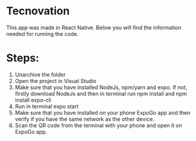 # Tecnovation
This app was made in React Native.
Below you will find the information needed for running the code.
# Steps: 
1. Unarchive the folder
2. Open the project in Visual Studio
3. Make sure that you have installed NodeJs, npm/yarn and expo. If not, firstly download NodeJs and then in terminal run npm install and  npm install expo-cli
4. Run in terminal expo start
5. Make sure that you have installed on your phone ExpoGo app and then verify if you have the same network as the other device.
6. Scan the QR code from the terminal with your phone and open it on ExpoGo app.
